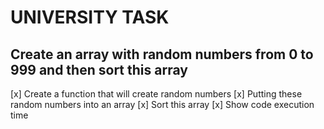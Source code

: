 #                                UNIVERSITY TASK

## Create an array with random numbers from 0 to 999 and then sort this array

[x] Create a function that will create random numbers
[x] Putting these random numbers into an array
[x] Sort this array 
[x] Show code execution time
